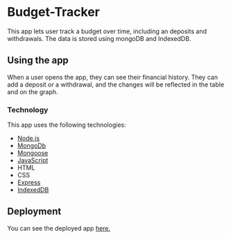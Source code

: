 # Budget-Tracker
This app lets user track a budget over time, including an deposits and withdrawals. The data is stored using mongoDB and IndexedDB. 

## Using the app

When a user opens the app, they can see their financial history. They can add a deposit or a withdrawal, and the changes will be reflected in the table and on the graph. 

### Technology

This app uses the following technologies:
- [Node.js](https://nodejs.org/en/)
- [MongoDb](https://www.mongodb.com/)
- [Mongoose](https://mongoosejs.com/docs/guide.html)
- [JavaScript](https://developer.mozilla.org/en-US/docs/Web/JavaScript)
- HTML
- CSS
- [Express](https://expressjs.com/)
- [IndexedDB](https://developer.mozilla.org/en-US/docs/Web/API/IndexedDB_API)

## Deployment

You can see the deployed app [here.](https://dashboard.heroku.com/apps/budgetwudget) 




